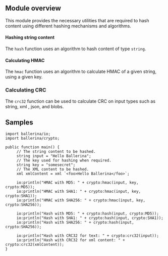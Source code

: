 ## Module overview

This module provides the necessary utilities that are required to hash content using different hashing mechanisms and algorithms. 

#### Hashing string content

The `hash` function uses an algorithm to hash content of type `string`. 

#### Calculating HMAC

The `hmac` function uses an algorithm to calculate HMAC of a given string, using a given key. 

### Calculating CRC

The `crc32` function can be used to calculate CRC on input types such as string, xml , json, and blobs.

## Samples

```ballerina
import ballerina/io;
import ballerina/crypto;

public function main() {
     // The string content to be hashed.
     string input = "Hello Ballerina";
     // The key used for hashing when required.
     string key = "somesecret";
     // The XML content to be hashed.
     xml xmlContent = xml `<foo>Hello Ballerina</foo>`;

     io:println("HMAC with MD5: " + crypto:hmac(input, key, crypto:MD5));
     io:println("HMAC with SHA1: " + crypto:hmac(input, key, crypto:SHA1));
     io:println("HMAC with SHA256: " + crypto:hmac(input, key, crypto:SHA256));

     io:println("Hash with MD5: " + crypto:hash(input, crypto:MD5));
     io:println("Hash with SHA1: " + crypto:hash(input, crypto:SHA1));
     io:println("Hash with SHA256: " + crypto:hash(input, crypto:SHA256));

     io:println("Hash with CRC32 for text: " + crypto:crc32(input));
     io:println("Hash with CRC32 for xml content: " + crypto:crc32(xmlContent));
}
```
